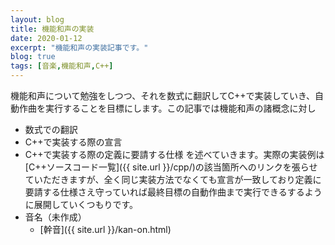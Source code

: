 ```yaml
---
layout: blog
title: 機能和声の実装
date: 2020-01-12
excerpt: "機能和声の実装記事です。"
blog: true
tags: [音楽,機能和声,C++]
---
```


機能和声について勉強をしつつ、それを数式に翻訳してC++で実装していき、自動作曲を実行することを目標にします。この記事では機能和声の諸概念に対し
- 数式での翻訳
- C++で実装する際の宣言
- C++で実装する際の定義に要請する仕様
を述べていきます。実際の実装例は[C++ソースコード一覧]({{ site.url }}/cpp/)の該当箇所へのリンクを張らせていただきますが、全く同じ実装方法でなくても宣言が一致しており定義に要請する仕様さえ守っていれば最終目標の自動作曲まで実行できるするように展開していくつもりです。
- 音名（未作成）
  - [幹音]({{ site.url }}/kan-on.html)
